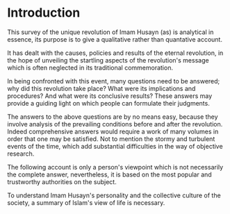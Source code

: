 Introduction
============

This survey of the unique revolution of Imam Husayn (as) is analytical
in essence, its purpose is to give a qualitative rather than quantative
account.

It has dealt with the causes, policies and results of the eternal
revolution, in the hope of unveiling the startling aspects of the
revolution's message which is often neglected in its traditional
commemoration.

In being confronted with this event, many questions need to be answered;
why did this revolution take place? What were its implications and
procedures? And what were its conclusive results? These answers may
provide a guiding light on which people can formulate their judgments.

The answers to the above questions are by no means easy, because they
involve analysis of the prevailing conditions before and after the
revolution. Indeed comprehensive answers would require a work of many
volumes in order that one may be satisfied. Not to mention the stormy
and turbulent events of the time, which add substantial difficulties in
the way of objective research.

The following account is only a person's viewpoint which is not
necessarily the complete answer, nevertheless, it is based on the most
popular and trustworthy authorities on the subject.

To understand Imam Husayn's personality and the collective culture of
the society, a summary of Islam's view of life is necessary.


